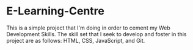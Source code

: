 # E-Learning-Centre

This is a simple project that I'm doing in order to cement my Web Development Skills.
The skill set that I seek to develop and foster in this project are as follows: HTML, CSS, JavaScript, and Git.